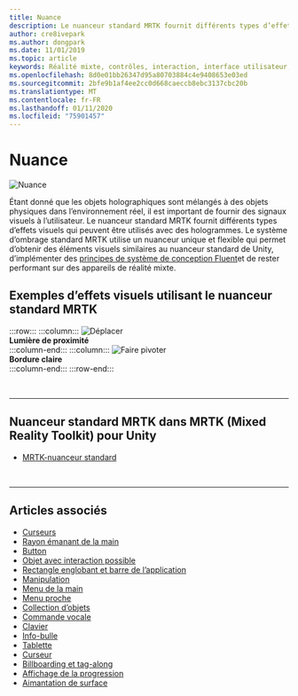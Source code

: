 ```yaml
---
title: Nuance
description: Le nuanceur standard MRTK fournit différents types d’effets visuels qui peuvent être utilisés avec des hologrammes.
author: cre8ivepark
ms.author: dongpark
ms.date: 11/01/2019
ms.topic: article
keywords: Réalité mixte, contrôles, interaction, interface utilisateur, expérience utilisateur
ms.openlocfilehash: 8d0e01bb26347d95a80703884c4e9408653e03ed
ms.sourcegitcommit: 2bfe9b1af4ee2cc0d668caeccb8ebc3137cbc20b
ms.translationtype: MT
ms.contentlocale: fr-FR
ms.lasthandoff: 01/11/2020
ms.locfileid: "75901457"
---
```

# <a name="shader"></a>Nuance

![Nuance](images/UX/UX_Hero_StandardShader.jpg)

Étant donné que les objets holographiques sont mélangés à des objets physiques dans l’environnement réel, il est important de fournir des signaux visuels à l’utilisateur. Le nuanceur standard MRTK fournit différents types d’effets visuels qui peuvent être utilisés avec des hologrammes. Le système d’ombrage standard MRTK utilise un nuanceur unique et flexible qui permet d’obtenir des éléments visuels similaires au nuanceur standard de Unity, d’implémenter des [principes de système de conception Fluent](https://www.microsoft.com/design/fluent/#/)et de rester performant sur des appareils de réalité mixte.
<br>

## <a name="examples-of-visual-effects-using-mrtk-standard-shader"></a>Exemples d’effets visuels utilisant le nuanceur standard MRTK 
:::row:::
    :::column:::
       ![Déplacer](images/UX/UX_Button_Affordance_ProximityLight.jpg)<br>
       **Lumière de proximité**<br>
    :::column-end:::
    :::column:::
       ![Faire pivoter](images/UX/UX_Button_Affordance_FocusHighlight.jpg)<br>
        **Bordure claire**<br>
    :::column-end:::
:::row-end:::

<br>

---

## <a name="mrtk-standard-shader-in-mrtk-mixed-reality-toolkit-for-unity"></a>Nuanceur standard MRTK dans MRTK (Mixed Reality Toolkit) pour Unity

* [MRTK-nuanceur standard](https://microsoft.github.io/MixedRealityToolkit-Unity/Documentation/README_MRTKStandardShader.html)


<br>

---

## <a name="see-also"></a>Articles associés

* [Curseurs](cursors.md)
* [Rayon émanant de la main](point-and-commit.md)
* [Button](button.md)
* [Objet avec interaction possible](interactable-object.md)
* [Rectangle englobant et barre de l’application](app-bar-and-bounding-box.md)
* [Manipulation](direct-manipulation.md)
* [Menu de la main](hand-menu.md)
* [Menu proche](near-menu.md)
* [Collection d’objets](object-collection.md)
* [Commande vocale](voice-input.md)
* [Clavier](keyboard.md)
* [Info-bulle](tooltip.md)
* [Tablette](slate.md)
* [Curseur](slider.md)
* [Billboarding et tag-along](billboarding-and-tag-along.md)
* [Affichage de la progression](progress.md)
* [Aimantation de surface](surface-magnetism.md)
